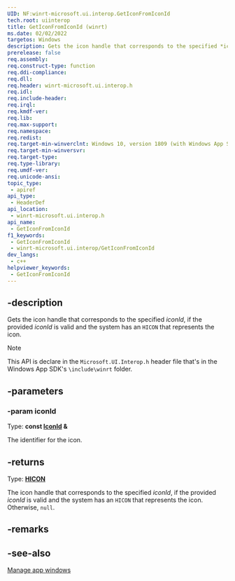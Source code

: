 ```yaml
---
UID: NF:winrt-microsoft.ui.interop.GetIconFromIconId
tech.root: uiinterop
title: GetIconFromIconId (winrt)
ms.date: 02/02/2022
targetos: Windows
description: Gets the icon handle that corresponds to the specified *iconId*, if the provided *iconId* is valid and the system has an `HICON` that represents the icon.
prerelease: false
req.assembly: 
req.construct-type: function
req.ddi-compliance: 
req.dll: 
req.header: winrt-microsoft.ui.interop.h
req.idl: 
req.include-header: 
req.irql: 
req.kmdf-ver: 
req.lib: 
req.max-support: 
req.namespace: 
req.redist: 
req.target-min-winverclnt: Windows 10, version 1809 (with Windows App SDK 1.0 Stable or later)
req.target-min-winversvr: 
req.target-type: 
req.type-library: 
req.umdf-ver: 
req.unicode-ansi: 
topic_type:
 - apiref
api_type:
 - HeaderDef
api_location:
 - winrt-microsoft.ui.interop.h
api_name:
 - GetIconFromIconId
f1_keywords:
 - GetIconFromIconId
 - winrt-microsoft.ui.interop/GetIconFromIconId
dev_langs:
 - c++
helpviewer_keywords:
 - GetIconFromIconId
---
```


## -description

Gets the icon handle that corresponds to the specified *iconId*, if the provided *iconId* is valid and the system has an `HICON` that represents the icon.

> [!NOTE]
> This API is declare in the `Microsoft.UI.Interop.h` header file that's in the Windows App SDK's `\include\winrt` folder.

## -parameters

### -param iconId

Type: **const [IconId](/windows/winui/api/microsoft.ui.iconid) \&**

The identifier for the icon.

## -returns

Type: **[HICON](/windows/win32/winprog/windows-data-types)**

The icon handle that corresponds to the specified *iconId*, if the provided *iconId* is valid and the system has an `HICON` that represents the icon. Otherwise, `null`.

## -remarks

## -see-also

[Manage app windows](/windows/apps/windows-app-sdk/windowing/windowing-overview)
